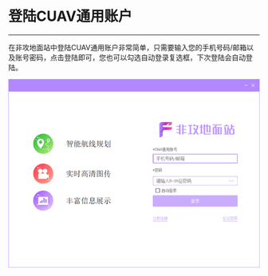 # 登陆CUAV通用账户

---

在非攻地面站中登陆CUAV通用账户非常简单，只需要输入您的手机号码/邮箱以及账号密码，点击登陆即可，您也可以勾选自动登录复选框，下次登陆会自动登陆。

![](/assets/feigong_installation/feigong_installation8.png)



